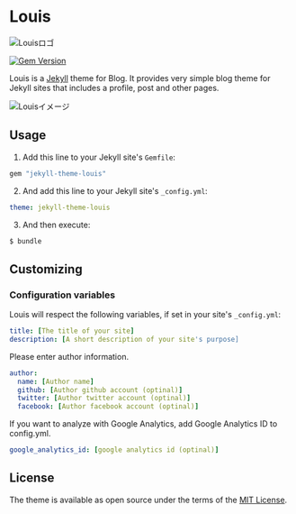 # Louis

![Louisロゴ](https://github.com/wawawatataru/louis/blob/master/assets/images/favicon/android-chrome-192x192.png?raw=true,"Louisロゴ")

[![Gem Version](https://badge.fury.io/rb/jekyll-theme-louis.svg)](https://badge.fury.io/rb/jekyll-theme-louis)

Louis is a [Jekyll](https://github.com/jekyll/jekyll/) theme for Blog. It provides very simple blog theme for Jekyll sites that includes a profile, post and other pages.

![Louisイメージ](https://github.com/wawawatataru/louis/blob/master/assets/images/usage_image.png?raw=true,"Louisイメージ")

## Usage

1. Add this line to your Jekyll site's `Gemfile`:

```ruby
gem "jekyll-theme-louis"
```

2. And add this line to your Jekyll site's `_config.yml`:

```yaml
theme: jekyll-theme-louis
```

3. And then execute:

```bash
$ bundle
```

## Customizing

### Configuration variables

Louis will respect the following variables, if set in your site's `_config.yml`:

```yml
title: [The title of your site]
description: [A short description of your site's purpose]
```

Please enter author information.

```yml
author:
  name: [Author name]
  github: [Author github account (optinal)]
  twitter: [Author twitter account (optinal)]
  facebook: [Author facebook account (optinal)]
```

If you want to analyze with Google Analytics, add Google Analytics ID to config.yml.

```yml
google_analytics_id: [google analytics id (optinal)]
```

## License

The theme is available as open source under the terms of the [MIT License](https://opensource.org/licenses/MIT).
